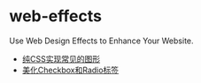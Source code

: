# web-effects
Use Web Design Effects to Enhance Your Website.

* [纯CSS实现常见的图形](https://jsfiddle.net/yinyun/pdr2qty9/)
* [美化Checkbox和Radio标签](https://jsfiddle.net/yinyun/zfvx01dy/1/)